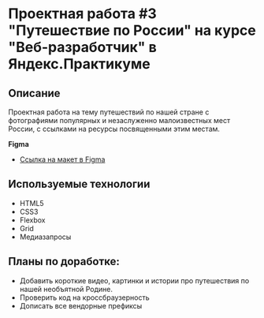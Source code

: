 # Проектная работа #3 "Путешествие по России" на курсе "Веб-разработчик" в Яндекс.Практикуме

## Описание

Проектная работа на тему путешествий по нашей стране с фотографиями популярных и незаслуженно малоизвестных мест России, с ссылками на ресурсы посвященными этим местам.

**Figma**

* [Ссылка на макет в Figma](https://www.figma.com/file/5S2WSbEFL6awjVWJ0NWL8Q/Sprint-3_-Russia-_-desktop-mobile?node-id=28503%3A0)

## Используемые технологии

* HTML5
* CSS3
* Flexbox
* Grid
* Медиазапросы

## Планы по доработке:
* Добавить короткие видео, картинки и истории про путешествия по нашей необъятной Родине.
* Проверить код на кроссбраузерность 
* Дописать все вендорные префиксы
